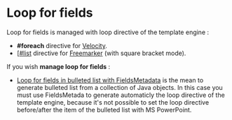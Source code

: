 # Loop for fields #

Loop for fields is managed with loop directive of the template engine :

  * **#foreach** directive for [Velocity](http://velocity.apache.org/).
  * [[#list](http://freemarker.sourceforge.net/docs/ref_directive_list.html) directive for [Freemarker](http://freemarker.sourceforge.net/) (with square bracket mode).

If you wish **manage loop for fields** :

  * [Loop for fields in bulleted list with FieldsMetadata](PPTXReportingJavaMainListInBulletedList.md) is the mean to generate bulleted list from a collection of Java objects. In this case you must use FieldsMetada to generate automaticly the loop directive of the template engine, because it's not possible to set the loop directive before/after the item of the bulleted list with MS PowerPoint.